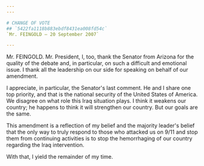 ```yaml
---
---

# CHANGE OF VOTE
## `5422fa1118b883ebdf8431ea008fd54c`
`Mr. FEINGOLD — 20 September 2007`

---
```



Mr. FEINGOLD. Mr. President, I, too, thank the Senator from Arizona 
for the quality of the debate and, in particular, on such a difficult 
and emotional issue. I thank all the leadership on our side for 
speaking on behalf of our amendment.

I appreciate, in particular, the Senator's last comment. He and I 
share one top priority, and that is the national security of the United 
States of America. We disagree on what role this Iraq situation plays. 
I think it weakens our country; he happens to think it will strengthen 
our country. But our goals are the same.

This amendment is a reflection of my belief and the majority leader's 
belief that the only way to truly respond to those who attacked us on 
9/11 and stop them from continuing activities is to stop the 
hemorrhaging of our country regarding the Iraq intervention.

With that, I yield the remainder of my time.